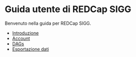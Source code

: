 # Guida utente di REDCap SIGG
Benvenuto nella guida per REDCap SIGG.

- [Introduzione](introduzione.md)
- [Account](utenze.md)
- [DAGs](dags.md)
- [Esportazione dati](esportazione.md)

